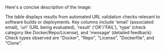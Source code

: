 Here's a concise description of the image:

The table displays results from automated URL validation checks relevant to software builds or deployments. Key columns include 'email' (associated email), 'url' (URL being evaluated), 'result' ('OK'/'FAIL'), 'type' (check category like Docker/Repo/License), and 'message' (detailed feedback). Check types observed are "Docker", "Repo", "License", "Dockerfile", and "Clone".